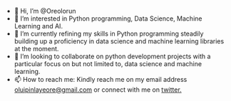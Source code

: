 - 👋 Hi, I’m @Oreolorun
- 👀 I’m interested in Python programming, Data Science, Machine Learning and AI. 
- 🌱 I’m currently refining my skills in Python programming steadily building up a proficiency in data science and machine learning libraries at the moment. 
- 💞️ I’m looking to collaborate on python development projects with a particular focus on but not limited to, data science and machine learning. 
- 📫 How to reach me: Kindly reach me on my email address oluipinlayeore@gmail.com or connect with me on [twitter.](http://twitter.com/the_oreolorun) 

<!---
Oreolorun/Oreolorun is a ✨ special ✨ repository because its `README.md` (this file) appears on your GitHub profile.
You can click the Preview link to take a look at your changes.
--->
